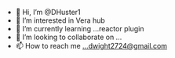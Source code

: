 - 👋 Hi, I’m @DHuster1
- 👀 I’m interested in Vera hub
- 🌱 I’m currently learning ...reactor plugin
- 💞️ I’m looking to collaborate on ...
- 📫 How to reach me ...dwight2724@gmail.com

<!---
DHuster1/DHuster1 is a ✨ special ✨ repository because its `README.md` (this file) appears on your GitHub profile.
You can click the Preview link to take a look at your changes.
--->
